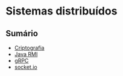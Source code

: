 # Sistemas distribuídos

## Sumário
- [Criptografia](./criptografia/)
- [Java RMI](./java-rmi/)
- [gRPC](./node-grpc/)
- [socket.io](./socket/)


